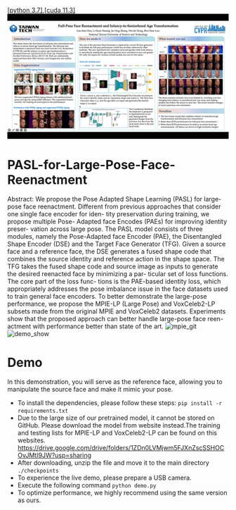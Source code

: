 [[python 3.7]](https://www.python.org/downloads/release/python-370/),[[cuda 11.3]](https://pytorch.org/get-started/previous-versions/)
![poster](https://github.com/theohsiung/CVPR-LargePoseFaceReenactment/blob/main/poster.png)
# PASL-for-Large-Pose-Face-Reenactment
Abstract: We propose the Pose Adapted Shape Learning (PASL)
for large-pose face reenactment. Different from previous
approaches that consider one single face encoder for iden-
tity preservation during training, we propose multiple Pose-
Adapted face Encodes (PAEs) for improving identity preser-
vation across large pose. The PASL model consists of three
modules, namely the Pose-Adapted face Encoder (PAE), the
Disentangled Shape Encoder (DSE) and the Target Face
Generator (TFG). Given a source face and a reference face,
the DSE generates a fused shape code that combines the
source identity and reference action in the shape space. The
TFG takes the fused shape code and source image as inputs
to generate the desired reenacted face by minimizing a par-
ticular set of loss functions. The core part of the loss func-
tions is the PAE-based identity loss, which appropriately
addresses the pose imbalance issue in the face datasets used
to train general face encoders. To better demonstrate the
large-pose performance, we propose the MPIE-LP (Large
Pose) and VoxCeleb2-LP subsets made from the original
MPIE and VoxCeleb2 datasets. Experiments show that the
proposed approach can better handle large-pose face reen-
actment with performance better than state of the art.
![mpie_git](https://user-images.githubusercontent.com/127723538/224975580-e78dd2f1-edd8-45c1-bb2a-69f86e9ad39e.png)
![demo_show](https://user-images.githubusercontent.com/127723538/224976806-12ca10aa-1c1e-4cb0-9804-c931e5c1bc7f.gif)
# Demo
In this demonstration, you will serve as the reference face, allowing you to manipulate the source face and make it mimic your pose.
- To install the dependencies, please follow these steps:
`pip install -r requirements.txt` 
- Due to the large size of our pretrained model, it cannot be stored on GitHub. Please download the model from website instead.The training and testing lists for MPIE-LP and VoxCeleb2-LP can be found on this websites.
https://drive.google.com/drive/folders/1ZDn0LVMjwm5FJXnZscSSHOCOvJMtI9JW?usp=sharing
- After downloading, unzip the file and move it to the main directory `./checkpoints` 
- To experience the live demo, please prepare a USB camera.
- Execute the following command `python demo.py`
- To optimize performance, we highly recommend using the same version as ours.
